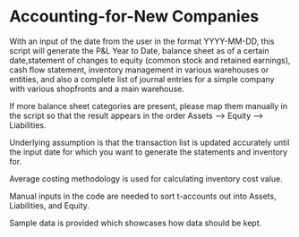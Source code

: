 # Accounting-for-New Companies
With an input of the date from the user in the format YYYY-MM-DD, this script will generate the P&L Year to Date, balance sheet as of a certain date,statement of changes to equity (common stock and retained earnings), cash flow statement, inventory management in various warehouses or entities, and also a complete list of journal entries for a simple company with various shopfronts and a main warehouse.

If more balance sheet categories are present, please map them manually in the script so that the result appears in the order Assets --> Equity --> Liabilities.

Underlying assumption is that the transaction list is updated accurately until the input date for which you want to generate the statements and inventory for. 

Average costing methodology is used for calculating inventory cost value.

Manual inputs in the code are needed to sort t-accounts out into Assets, Liabilities, and Equity.

Sample data is provided which showcases how data should be kept.

